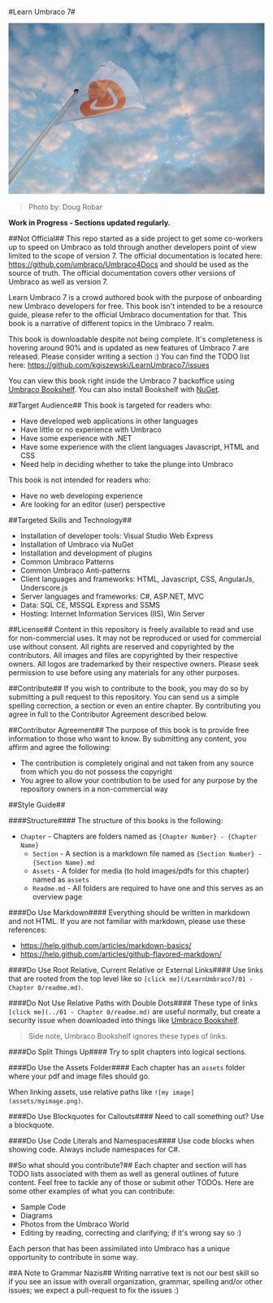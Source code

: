 #Learn Umbraco 7#

![7377960988_7c087be22e_o.jpg](assets/7377960988_7c087be22e_o.jpg)
>Photo by: Doug Robar

**Work in Progress  - Sections updated regularly.**

##Not Official##
This repo started as a side project to get some co-workers up to speed on Umbraco as told through another developers point of view limited to the scope of version 7.  The official documentation is located here: https://github.com/umbraco/Umbraco4Docs and should be used as the source of truth.  The official documentation covers other versions of Umbraco as well as version 7.

Learn Umbraco 7 is a crowd authored book with the purpose of onboarding new Umbraco developers for free.  This book isn't intended to be a resource guide, please refer to the official Umbraco documentation for that.  This book is a narrative of different topics in the Umbraco 7 realm.

This book is downloadable despite not being complete. It's completeness is hovering around 90% and is updated as new features of Umbraco 7 are released.  Please consider writing a section :)  You can find the TODO list here: https://github.com/kgiszewski/LearnUmbraco7/issues

You can view this book right inside the Umbraco 7 backoffice using [Umbraco Bookshelf](https://our.umbraco.org/projects/backoffice-extensions/bookshelf).  You can also install Bookshelf with [NuGet](https://www.nuget.org/packages/UmbracoBookshelf/).

##Target Audience##
This book is targeted for readers who:

* Have developed web applications in other languages
* Have little or no experience with Umbraco
* Have some experience with .NET
* Have some experience with the client languages Javascript, HTML and CSS
* Need help in deciding whether to take the plunge into Umbraco

This book is not intended for readers who:

* Have no web developing experience
* Are looking for an editor (user) perspective

##Targeted Skills and Technology##
* Installation of developer tools: Visual Studio Web Express
* Installation of Umbraco via NuGet
* Installation and development of plugins
* Common Umbraco Patterns
* Common Umbraco Anti-patterns
* Client languages and frameworks: HTML, Javascript, CSS, AngularJs, Underscore.js
* Server languages and frameworks: C#, ASP.NET, MVC
* Data: SQL CE, MSSQL Express and SSMS
* Hosting: Internet Information Services (IIS), Win Server

##License##
Content in this repository is freely available to read and use for non-commercial uses. It may not be reproduced or used for commercial use without consent. All rights are reserved and copyrighted by the contributors.  All images and files are copyrighted by their respective owners.  All logos are trademarked by their respective owners.  Please seek permission to use before using any materials for any other purposes.

##Contribute##
If you wish to contribute to the book, you may do so by submitting a pull request to this repository. You can send us a simple spelling correction, a section or even an entire chapter. By contributing you agree in full to the Contributor Agreement described below.

##Contributor Agreement##
The purpose of this book is to provide free information to those who want to know. By submitting any content, you affirm and agree the following:

* The contribution is completely original and not taken from any source from which you do not possess the copyright 
* You agree to allow your contribution to be used for any purpose by the repository owners in a non-commercial way

##Style Guide##

####Structure####
The structure of this books is the following:

* `Chapter` - Chapters are folders named as `{Chapter Number} - {Chapter Name}` 
    * `Section` - A section is a markdown file named as `{Section Number} - {Section Name}.md`
    * `Assets` - A folder for media (to hold images/pdfs for this chapter) named as `assets`
    * `Readme.md` - All folders are required to have one and this serves as an overview page

####Do Use Markdown####
Everything should be written in markdown and not HTML.  If you are not familiar with markdown, please use these references:

* https://help.github.com/articles/markdown-basics/
* https://help.github.com/articles/github-flavored-markdown/

####Do Use Root Relative, Current Relative or External Links####
Use links that are rooted from the top level like so `[click me](/LearnUmbraco7/01 - Chapter 0/readme.md)`.

####Do Not Use Relative Paths with Double Dots####
These type of links `[click me](../01 - Chapter 0/readme.md)` are useful normally, but create a security issue when downloaded into things like [Umbraco Bookshelf](https://github.com/kgiszewski/UmbracoBookshelf).
>Side note, Umbraco Bookshelf ignores these types of links.

####Do Split Things Up####
Try to split chapters into logical sections.

####Do Use the Assets Folder####
Each chapter has an `assets` folder where your pdf and image files should go.

When linking assets, use relative paths like `![my image](assets/myimage.png)`.

####Do Use Blockquotes for Callouts####
Need to call something out?  Use a blockquote.

####Do Use Code Literals and Namespaces####
Use code blocks when showing code.  Always include namespaces for C#.

##So what should you contribute?##
Each chapter and section will has TODO lists associated with them as well as general outlines of future content. Feel free to tackle any of those or submit other TODOs.  Here are some other examples of what you can contribute:

* Sample Code
* Diagrams
* Photos from the Umbraco World
* Editing by reading, correcting and clarifying; if it's wrong say so :)

Each person that has been assimilated into Umbraco has a unique opportunity to contribute in some way.

##A Note to Grammar Nazis##
Writing narrative text is not our best skill so if you see an issue with overall organization, grammar, spelling and/or other issues; we expect a pull-request to fix the issues :)
